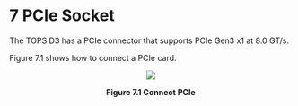 <h1>
 7 PCIe Socket
</h1>

The TOPS D3 has a PCIe connector that supports PCIe Gen3 x1 at 8.0 GT/s.  

Figure 7.1 shows how to connect a PCIe card.  
<p align="center"><img src="https://github.com/Topst-Dev/Documentation/assets/161264431/7c040b47-dab7-4ff1-ae4b-98761a628299"></p>
<p align="center"><strong>Figure 7.1 Connect PCIe</strong></p>
